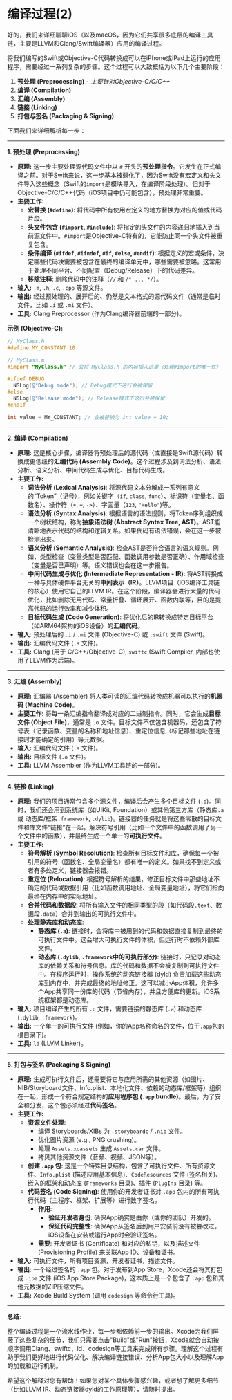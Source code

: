 # 编译过程(2)

好的，我们来详细聊聊iOS（以及macOS，因为它们共享很多底层的编译工具链，主要是LLVM和Clang/Swift编译器）应用的编译过程。

将我们编写的Swift或Objective-C代码转换成可以在iPhone或iPad上运行的应用程序，需要经过一系列复杂的步骤。这个过程可以大致概括为以下几个主要阶段：

1.  **预处理 (Preprocessing)** - *主要针对Objective-C/C/C++*
2.  **编译 (Compilation)**
3.  **汇编 (Assembly)**
4.  **链接 (Linking)**
5.  **打包与签名 (Packaging & Signing)**

下面我们来详细解析每一步：

---

**1. 预处理 (Preprocessing)**

*   **原理:** 这一步主要处理源代码文件中以 `#` 开头的**预处理指令**。它发生在正式编译之前。对于Swift来说，这一步基本被弱化了，因为Swift没有宏定义和头文件导入这些概念（Swift的`import`是模块导入，在编译阶段处理）。但对于Objective-C/C/C++代码（iOS项目中仍可能包含），预处理非常重要。
*   **主要工作:**
    *   **宏替换 (`#define`)**: 将代码中所有使用宏定义的地方替换为对应的值或代码片段。
    *   **头文件包含 (`#import`, `#include`)**: 将指定的头文件的内容递归地插入到当前源文件中。`#import`是Objective-C特有的，它能防止同一个头文件被重复包含。
    *   **条件编译 (`#ifdef`, `#ifndef`, `#if`, `#else`, `#endif`)**: 根据定义的宏或条件，决定哪些代码块需要被包含在最终的编译单元中，哪些需要被忽略。这常用于处理不同平台、不同配置（Debug/Release）下的代码差异。
    *   **移除注释**: 删除代码中的注释（`//` 和 `/* ... */`）。
*   **输入:** `.m`, `.h`, `.c`, `.cpp` 等源文件。
*   **输出:** 经过预处理的、展开后的、仍然是文本格式的源代码文件（通常是临时文件，比如 `.i` 或 `.mi` 文件）。
*   **工具:** Clang Preprocessor (作为Clang编译器前端的一部分)。

**示例 (Objective-C):**

```objectivec
// MyClass.h
#define MY_CONSTANT 10

// MyClass.m
#import "MyClass.h" // 会将 MyClass.h 的内容插入这里（处理#import的唯一性）

#ifdef DEBUG
  NSLog(@"Debug mode"); // Debug模式下这行会被保留
#else
  NSLog(@"Release mode"); // Release模式下这行会被保留
#endif

int value = MY_CONSTANT; // 会被替换为 int value = 10;
```

---

**2. 编译 (Compilation)**

*   **原理:** 这是核心步骤，编译器将预处理后的源代码（或直接是Swift源代码）转换成更低级的**汇编代码 (Assembly Code)**。这个过程涉及到词法分析、语法分析、语义分析、中间代码生成与优化、目标代码生成。
*   **主要工作:**
    *   **词法分析 (Lexical Analysis)**: 将源代码文本分解成一系列有意义的“Token”（记号），例如关键字（`if`, `class`, `func`）、标识符（变量名、函数名）、操作符（`+`, `=`, `->`）、字面量（`123`, `"Hello"`)等。
    *   **语法分析 (Syntax Analysis)**: 根据语言的语法规则，将Token序列组织成一个树状结构，称为**抽象语法树 (Abstract Syntax Tree, AST)**。AST能清晰地表示代码的结构和逻辑关系。如果代码有语法错误，会在这一步被检测出来。
    *   **语义分析 (Semantic Analysis)**: 检查AST是否符合语言的语义规则。例如，类型检查（变量类型是否匹配、函数调用参数是否正确）、作用域检查（变量是否已声明）等。语义错误也会在这一步报告。
    *   **中间代码生成与优化 (Intermediate Representation - IR)**: 将AST转换成一种与具体硬件平台无关的**中间表示（IR）**。LLVM项目（iOS编译工具链的核心）使用它自己的LLVM IR。在这个阶段，编译器会进行大量的代码优化，比如删除无用代码、常量折叠、循环展开、函数内联等，目的是提高代码的运行效率和减少体积。
    *   **目标代码生成 (Code Generation)**: 将优化后的IR转换成特定目标平台（如ARM64架构的iOS设备）的**汇编代码**。
*   **输入:** 预处理后的 `.i` / `.mi` 文件 (Objective-C) 或 `.swift` 文件 (Swift)。
*   **输出:** 汇编代码文件 (`.s` 文件)。
*   **工具:** Clang (用于 C/C++/Objective-C), `swiftc` (Swift Compiler, 内部也使用了LLVM作为后端)。

---

**3. 汇编 (Assembly)**

*   **原理:** 汇编器 (Assembler) 将人类可读的汇编代码转换成机器可以执行的**机器码 (Machine Code)**。
*   **主要工作:** 将每一条汇编指令翻译成对应的二进制指令。同时，它会生成**目标文件 (Object File)**，通常是 `.o` 文件。目标文件不仅包含机器码，还包含了符号表（记录函数、变量的名称和地址信息）、重定位信息（标记那些地址在链接时才能确定的引用）等元数据。
*   **输入:** 汇编代码文件 (`.s` 文件)。
*   **输出:** 目标文件 (`.o` 文件)。
*   **工具:** LLVM Assembler (作为LLVM工具链的一部分)。

---

**4. 链接 (Linking)**

*   **原理:** 我们的项目通常包含多个源文件，编译后会产生多个目标文件 (`.o`)。同时，我们还会用到系统库（如UIKit, Foundation）或其他第三方库（静态库`.a` 或 动态库/框架`.framework`, `.dylib`)。链接器的任务就是将这些零散的目标文件和库文件“链接”在一起，解决符号引用（比如一个文件中的函数调用了另一个文件中的函数），并最终生成一个单一的**可执行文件**。
*   **主要工作:**
    *   **符号解析 (Symbol Resolution)**: 检查所有目标文件和库，确保每一个被引用的符号（函数名、全局变量名）都有唯一的定义。如果找不到定义或者有多处定义，链接器会报错。
    *   **重定位 (Relocation)**: 根据符号解析的结果，修正目标文件中那些地址不确定的代码或数据引用（比如函数调用地址、全局变量地址），将它们指向最终在内存中的实际地址。
    *   **合并代码和数据段**: 将所有输入文件的相同类型的段（如代码段`.text`、数据段`.data`）合并到输出的可执行文件中。
    *   **处理静态库和动态库**:
        *   **静态库 (`.a`)**: 链接时，会将库中被用到的代码和数据直接复制到最终的可执行文件中。这会增大可执行文件的体积，但运行时不依赖外部库文件。
        *   **动态库 (`.dylib`, `.framework`中的可执行部分)**: 链接时，只记录对动态库的依赖关系和符号信息。库的代码和数据不会被复制到可执行文件中。在程序运行时，操作系统的动态链接器 (dyld) 负责加载这些动态库到内存中，并完成最终的地址修正。这可以减小App体积，允许多个App共享同一份库的代码（节省内存），并且方便库的更新。iOS系统框架都是动态库。
*   **输入:** 项目编译产生的所有 `.o` 文件，需要链接的静态库 (`.a`) 和动态库 (`.dylib`, `.framework`)。
*   **输出:** 一个单一的可执行文件 (例如，你的App名称命名的文件，位于`.app`包的根目录下)。
*   **工具:** `ld` (LLVM Linker)。

---

**5. 打包与签名 (Packaging & Signing)**

*   **原理:** 生成可执行文件后，还需要将它与应用所需的其他资源（如图片、NIB/Storyboard文件、Info.plist、本地化文件、依赖的动态库/框架等）组织在一起，形成一个符合规定结构的**应用程序包 (`.app` bundle)**。最后，为了安全和分发，这个包必须经过**代码签名**。
*   **主要工作:**
    *   **资源文件处理**:
        *   编译 Storyboards/XIBs 为 `.storyboardc` / `.nib` 文件。
        *   优化图片资源 (e.g., PNG crushing)。
        *   处理 `Assets.xcassets` 生成 `Assets.car` 文件。
        *   拷贝其他资源文件（音频、视频、JSON等）。
    *   **创建 `.app` 包**: 这是一个特殊目录结构，包含了可执行文件、所有资源文件、`Info.plist` (描述应用基本信息)、`CodeResources` 文件 (签名相关)、嵌入的框架和动态库 (`Frameworks` 目录)、插件 (`PlugIns` 目录) 等。
    *   **代码签名 (Code Signing)**: 使用你的开发者证书对 `.app` 包内的所有可执行代码（主程序、框架、扩展等）进行数字签名。
        *   **作用**:
            *   **验证开发者身份**: 确保App确实是由你（或你的团队）开发的。
            *   **保证代码完整性**: 确保App从签名后到用户安装前没有被篡改过。iOS设备在安装或运行App时会验证签名。
        *   **需要**: 开发者证书 (Certificate) 和对应的私钥，以及描述文件 (Provisioning Profile) 来关联App ID、设备和证书。
*   **输入:** 可执行文件，所有项目资源，开发者证书，描述文件。
*   **输出:** 一个经过签名的 `.app` 包。对于发布到App Store，Xcode还会将其打包成 `.ipa` 文件 (iOS App Store Package)，这本质上是一个包含了 `.app` 包和其他元数据的ZIP压缩文件。
*   **工具:** Xcode Build System (调用 `codesign` 等命令行工具)。

---

**总结:**

整个编译过程是一个流水线作业，每一步都依赖前一步的输出。Xcode为我们屏蔽了这些复杂的细节，我们只需要点击"Build"或"Run"按钮，Xcode就会自动按顺序调用Clang、swiftc、ld、codesign等工具来完成所有步骤。理解这个过程有助于我们更好地进行代码优化、解决编译链接错误、分析App包大小以及理解App的加载和运行机制。

希望这个解释对您有帮助！如果您对某个具体步骤感兴趣，或者想了解更多细节（比如LLVM IR、动态链接器dyld的工作原理等），请随时提出。